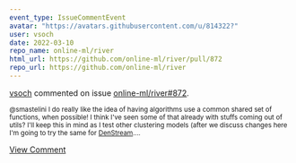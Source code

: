```yaml
---
event_type: IssueCommentEvent
avatar: "https://avatars.githubusercontent.com/u/814322?"
user: vsoch
date: 2022-03-10
repo_name: online-ml/river
html_url: https://github.com/online-ml/river/pull/872
repo_url: https://github.com/online-ml/river
---
```


<a href='https://github.com/vsoch' target='_blank'>vsoch</a> commented on issue <a href='https://github.com/online-ml/river/pull/872' target='_blank'>online-ml/river#872</a>.

<small>@smastelini I do really like the idea of having algorithms use a common shared set of functions, when possible!  I think I've seen some of that already with stuffs coming out of utils? I'll keep this in mind as I test other clustering models (after we discuss changes here I'm going to try the same for [DenStream](https://riverml.xyz/latest/api/cluster/DenStream/)....</small>

<a href='https://github.com/online-ml/river/pull/872' target='_blank'>View Comment</a>